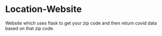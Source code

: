 # Location-Website
Website which uses flask to get your zip code and then return covid data based on that zip code.
